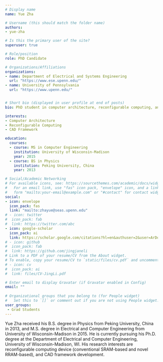 ```yaml
---
# Display name
name: Yue Zha

# Username (this should match the folder name)
authors:
- yue-zha

# Is this the primary user of the site?
superuser: true

# Role/position
role: PhD Candidate

# Organizations/Affiliations
organizations:
- name: Department of Electrical and Systems Engineering
  url: "https://www.ese.upenn.edu/"
- name: University of Pennsylvania
  url: "https://www.upenn.edu/"  


# Short bio (displayed in user profile at end of posts)
bio: PhD student in computer architecture, reconfigurable computing, and CAD

interests:
- Computer Architecture
- Reconfigurable Computing
- CAD Framework

education:
  courses:
  - course: MS in Computer Engineering
    institution: University of Wisconsin-Madison
    year: 2015
  - course: BS in Physics
    institution: Peking University, China
    year: 2013

# Social/Academic Networking
# For available icons, see: https://sourcethemes.com/academic/docs/widgets/#icons
#   For an email link, use "fas" icon pack, "envelope" icon, and a link in the
#   form "mailto:your-email@example.com" or "#contact" for contact widget.
social:
- icon: envelope
  icon_pack: fas
  link: "mailto:zhayue@seas.upenn.edu"
# - icon: twitter
#  icon_pack: fab
#  link: https://twitter.com/abc
- icon: google-scholar
  icon_pack: ai
  link: https://scholar.google.com/citations?hl=en&authuser=2&user=ArDoSL0AAAAJ
# - icon: github
#  icon_pack: fab
#  link: https://github.com/jingjaneli
# Link to a PDF of your resume/CV from the About widget.
# To enable, copy your resume/CV to `static/files/cv.pdf` and uncomment the lines below.  
# - icon: cv
#  icon_pack: ai
#  link: files/CV-JingLi.pdf

# Enter email to display Gravatar (if Gravatar enabled in Config)
email: ""
  
# Organizational groups that you belong to (for People widget)
#   Set this to `[]` or comment out if you are not using People widget.  
user_groups:
 - Grad Students
---
```


Yue Zha received his B.S. degree in Physics from Peking University, China in 2013, and M.S. degree in Electrical and Computer Engineering from University of Wisconsin-Madison in 2015. He is currently pursuing his Ph.D. degree at the Department of Electrical and Computer Engineering, University of Wisconsin-Madison, WI. His research interests are reconfigurable computing device (conventional SRAM-based and novel RRAM-based), and CAD framework development.